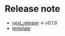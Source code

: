 # Release note

- [next_release](release_note/next_release.md) -> v0.1.0
- [template](release_note/template.md)
